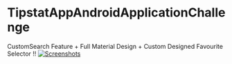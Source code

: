 # TipstatAppAndroidApplicationChallenge
CustomSearch Feature + Full Material Design + Custom Designed Favourite Selector !!
[![Screenshots](https://drive.google.com/file/d/0B_jVpykOq5dxWnkzanc5Z0c0Rlk/view?usp=sharing)](https://drive.google.com/file/d/0B_jVpykOq5dxWnkzanc5Z0c0Rlk/view?usp=sharing)
